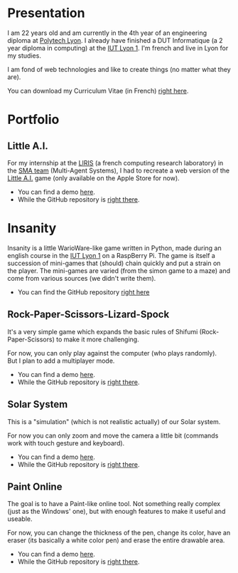 # Presentation

I am 22 years old and am currently in the 4th year of an engineering diploma at [Polytech Lyon](https://polytech.univ-lyon1.fr/). I already have finished a DUT Informatique (a 2 year diploma in computing) at the [IUT Lyon 1](https://iut.univ-lyon1.fr/). I'm french and live in Lyon for my studies.

I am fond of web technologies and like to create things (no matter what they are).

You can download my Curriculum Vitae (in French) [right here](Pierre-Elliott_THIBOUD_CV.pdf).

# Portfolio

## Little A.I.

For my internship at the [LIRIS](https://liris.cnrs.fr/) (a french computing research laboratory) in the [SMA team](https://liris.cnrs.fr/equipes?id=74) (Multi-Agent Systems), I had to recreate a web version of the [Little A.I.](http://little-ai.com) game (only available on the Apple Store for now).

* You can find a demo [here](https://pierreelliott.github.io/LittleAI-Web).
* While the GitHub repository is [right there](https://github.com/pierreelliott/LittleAI-Web).

# Insanity

Insanity is a little WarioWare-like game written in Python, made during an english course in the [IUT Lyon 1](https://iut.univ-lyon1.fr/) on a RaspBerry Pi. The game is itself a succession of mini-games that (should) chain quickly and put a strain on the player. The mini-games are varied (from the simon game to a maze) and come from various sources (we didn't write them).

* You can find the GitHub repository [right here](https://github.com/pierreelliott/Insanity)

## Rock-Paper-Scissors-Lizard-Spock

It's a very simple game which expands the basic rules of Shifumi (Rock-Paper-Scissors) to make it more challenging.

For now, you can only play against the computer (who plays randomly).  
But I plan to add a multiplayer mode.

* You can find a demo [here](https://pierreelliott.github.io/Rock-Paper-Scissors-Lizard-Spock).
* While the GitHub repository is [right there](https://github.com/pierreelliott/Rock-Paper-Scissors-Lizard-Spock).

## Solar System

This is a "simulation" (which is not realistic actually) of our Solar system.

For now you can only zoom and move the camera a little bit (commands work with touch gesture and keyboard).

* You can find a demo [here](https://pierreelliott.github.io/SolarSystem/).
* While the GitHub repository is [right there](https://github.com/pierreelliott/SolarSystem).

## Paint Online

The goal is to have a Paint-like online tool. Not something really complex (just as the Windows' one), but with enough features to make it useful and useable.

For now, you can change the thickness of the pen, change its color, have an eraser (its basically a white color pen) and erase the entire drawable area.

* You can find a demo [here](https://pierreelliott.github.io/PaintOnline/).
* While the GitHub repository is [right there](https://github.com/pierreelliott/PaintOnline).
